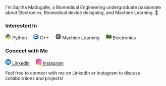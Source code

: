 I'm Sajitha Madugalle, a Biomedical Engineering undergraduate passionate about Electronics, Biomedical device designing, and Machine Learning. 🚀

### Interested In

<img src="python_icon.png" alt="Python Icon" width="18" height="18"> Python &nbsp; &nbsp;
<img src="cplusplus_icon.png" alt="C++ Icon" width="18" height="18"> C++ &nbsp; &nbsp;
<img src="machine_learning_icon.png" alt="Machine Learning Icon" width="18" height="18"> Machine Learning &nbsp; &nbsp;
<img src="electronics_icon.png" alt="Electronics Icon" width="18" height="18"> Electronics 

### Connect with Me

[<img src="in.png" alt="Electronics Icon" width="18" height="18"> Linkedin](https://www.linkedin.com/in/sajitha-madugalle-2a2172241/) &nbsp; &nbsp;
[<img src="inst.png" alt="Electronics Icon" width="18" height="18"> Instagram](https://instagram.com/__sajitha_madugalle_?igshid=OGQ5ZDc2ODk2ZA==)

Feel free to connect with me on LinkedIn or Instagram to discuss collaborations and projects!

